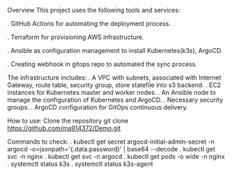 Overview
This project uses the following tools and services:

. GitHub Actions for automating the deployment process.

. Terraform for provisioning AWS infrastructure.

. Ansible as configuration management to install Kubernetes(k3s), ArgoCD.

. Creating webhook in gitops repo to automated the sync process.


The infrastructure includes:
. A VPC with subnets, associated with Internet Gateway, route table, security group, store statefile into s3 backend.
. EC2 instances for Kubernetes master and worker nodes.
. An Ansible node to manage the configuration of Kubernetes and ArgoCD.
. Necessary security groups.
. ArgoCD configuration for GitOps continuous delivery.

How to use:
Clone the repository
git clone https://github.com/ma914372/Demo.git

Commands to check:
. kubectl get secret argocd-initial-admin-secret -n argocd -o=jsonpath='{.data.password}' | base64 --decode
. kubectl get svc -n nginx
. kubectl get svc -n argocd
. kubectl get pods -o wide -n nginx
. systemctl status k3s
. systemctl status k3s-agent
